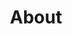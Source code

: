 ---
title: "About"
layout: "about"
draft: false


# who_we_are
who_we_are:
  enable: true
  subtitle: "Our Focus"
  title: "Let Us increase your Digital Business"
  description: "As a key globally active software service provider, we as software engineering platform advise and assist you in all aspects of app and software development. We provide tailor-made technologies for high-tech Know-how, agile, flexible and secure IT"

  image: "images/about/01.jpg"

# what_we_do
what_we_do:
  enable: true
  subtitle: "Our Works"
  title: "What We Do"
  block:
  - title: "Software requirements"
    content: "Software requirements specifications are a method of clearer communication: Correctly formed, they provide a comprehensible description of the customer and their desires. </p>
    This way you start with an abstract idea of the specific professional domain where the customer is active. Improvements later in the project that delay completion or cause more expenses can be avoided"

  - title: "Software design"
    content: "Process to transform user requirements into some suitable form, which helps the programmer in software coding and implementation. </p> 
    There is a need of more specific and detailed requirements in software terms. The output of this process can directly be used into implementation in programming languages"
    
  - title: "Software construction"
    content: "detailed creation of working software through a combination of coding, verification, unit testing, integration testing, and debugging. </p>
    The process uses the design output and provides an input to testing. Boundaries between design, construction, and testing (if any) will vary depending on the software life cycle processes that are used in a project"
    
  - title: "Software testing"
    content: "Evaluation and verification in order to check a software product or application does what it is supposed to do. The benefits of testing include preventing bugs, reducing development costs and improving performance. 
    </p>There are several types of test subgroups, e.g. acceptance test, integration, unnit, functional or usability"

# our_mission
our_mission:
  enable: true
  subtitle: "OUR MISSION"
  title: "Main Vision And Mission Of Iglubit"
  description: "We were freelance designers and developers, constantly finding ourselves - we realised our passion in software development and technology deployment, therefore we realised how happy we feel when we offer our vision to investors and together create a synergie, optimising your digital product for your and reaching more and more customers"

  image: "images/about/02.jpg"

# about_video
about_video:
  enable: true
  subtitle: "A Short Video"
  title: "We care about how to transform your idea into tech reality"
  description: "Protect your design vision and leave nothing for tomorrow. Share your product terms, scope, expectations and user targets, and we as team members will do care about how to transform the idea into tech reality. Let us organise the app development for you"
  video_url: "https://www.youtube.com/embed/dyZcRRWiuuw"
  video_thumbnail: "images/about/video-popup-2.jpg"


# brands
brands_carousel:
  enable: false
  subtitle: "Our Clients"
  title: "Trusted by Thousands Companies"
  section: "/" # brand images comming form _index.md


# our team
our_team:
  enable: true
  subtitle: "Our members"
  title: "The People Behind"
  description: "We are a team of technology and software experts whose knowledge comes from practice. Our core team consists exclusively of qualified engineers and specialists who have built their own successful apps. Our founders - Miguel and Gilberto - are successful serial entrepreneurs from Spain and Mexico, both living currently in Germany.  </p>
  
  <p>
  After building and selling their own websites to brands, the two partnered up and made it their goal to help others realize their digital dream of a location independent digital business through the right software. Beginning in 2015, through their first Iglubit ACADEMY, they have inspired hundreds of people to pursue a life of financial independence and meaning. Their coachings has taught many people how to think, build and optimize a growing tech brand by means of software development.</p>
  
  <p>
  In 2019 they decided to make the infrastructure of their own team of experts available to the public as a consulting service. Primarily geared toward investors and entrepreneurs who wanted to enter the App and Web space. With over 20 clients and growing, Iglubit has emerged as the leading international App Building consulting agency.
    </p>"

  team:
  - name: "Miguel Cintas"
    image: "images/about/team/miguel.jpg"
    designation: "Founder"
  - name: "Gilberto Vázquez"
    image: "images/about/team/gilberto.jpg"
    designation: "Founder"
     


# our office
our_office:
  enable: true
  subtitle: "We work remotely"
  title: "Our team can work in spanish language, english and german. We help you to digitalise your business into remote too"
  description: "Most of our development packages can be performed remotely thanks to the technology available currently"
  office_locations:

  - city: "German"
    country_flag: "images/about/flags/germany.png"
    address_line_one: "Hamburg, 22767"
    address_line_two: "Dresden, 01097"
  - city: "Spanish"
    country_flag: "images/about/flags/spain.png"
    address_line_one: "Sevilla, 41701"
    address_line_two: ""

  - city: "English"
    country_flag: "images/about/flags/us.png"
    address_line_one: ""
    address_line_two: ""

---